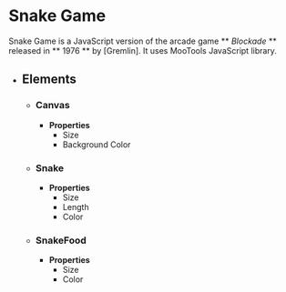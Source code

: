 # Snake Game

Snake Game is a JavaScript version of the arcade game ** *Blockade* ** released in ** 1976 ** by [Gremlin].
It uses MooTools JavaScript library.

* ## Elements
    * ### Canvas
        * **Properties**
            * Size
            * Background Color
    * ### Snake
        * **Properties**
            * Size
            * Length
            * Color
    * ### SnakeFood
        * **Properties**
            * Size
            * Color

